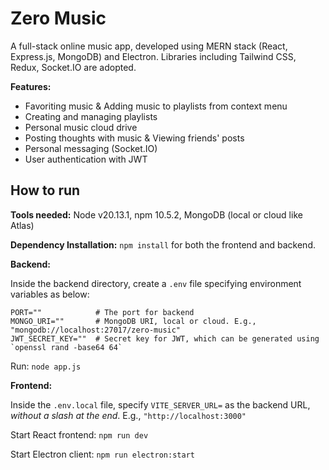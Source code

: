 # Zero Music

A full-stack online music app, developed using MERN stack (React, Express.js, MongoDB) and Electron. Libraries including Tailwind CSS, Redux, Socket.IO are adopted.

[comment]: <> (TODO: Demo images)

**Features:**

- Favoriting music & Adding music to playlists from context menu
- Creating and managing playlists
- Personal music cloud drive
- Posting thoughts with music & Viewing friends' posts
- Personal messaging (Socket.IO)
- User authentication with JWT

## How to run

**Tools needed:** Node v20.13.1, npm 10.5.2, MongoDB (local or cloud like Atlas)

[comment]: <> (TODO: MongoDB db setup)

**Dependency Installation:** `npm install` for both the frontend and backend.

**Backend:**

Inside the backend directory, create a `.env` file specifying environment variables as below:

```
PORT=""            # The port for backend
MONGO_URI=""       # MongoDB URI, local or cloud. E.g., "mongodb://localhost:27017/zero-music"
JWT_SECRET_KEY=""  # Secret key for JWT, which can be generated using `openssl rand -base64 64`
```

Run: `node app.js`

**Frontend:**

Inside the `.env.local` file, specify `VITE_SERVER_URL=` as the backend URL, *without a slash at the end*.
E.g., `"http://localhost:3000"`

Start React frontend: `npm run dev`

Start Electron client: `npm run electron:start`
